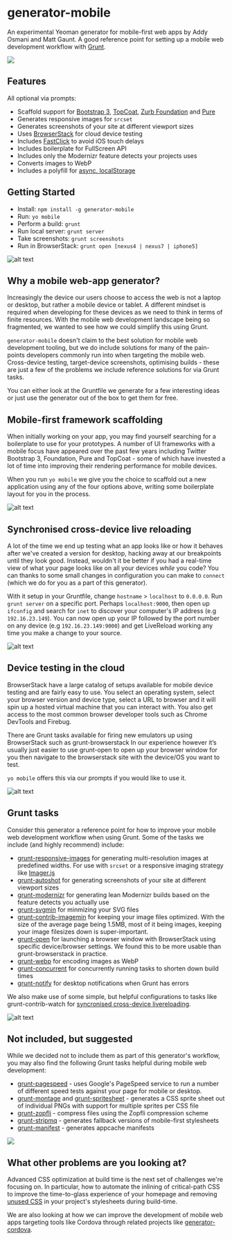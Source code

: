 generator-mobile
================

An experimental Yeoman generator for mobile-first web apps by Addy Osmani and Matt Gaunt. A good reference point for setting up a mobile web development workflow with [Grunt](http://gruntjs.com).

![](http://i.imgur.com/8nNZIg7.png)

## Features

All optional via prompts:

* Scaffold support for [Bootstrap 3](http://getbootstrap.com), [TopCoat](http://topcoat.io), [Zurb Foundation](http://foundation.zurb.com/) and [Pure](http://purecss.io/)
* Generates responsive images for `srcset`
* Generates screenshots of your site at different viewport sizes
* Uses [BrowserStack](http://browserstack.com) for cloud device testing
* Includes [FastClick](https://github.com/ftlabs/fastclick) to avoid iOS touch delays
* Includes boilerplate for FullScreen API
* Includes only the Modernizr feature detects your projects uses
* Converts images to WebP
* Includes a polyfill for [async. localStorage](https://github.com/slightlyoff/async-local-storage)


## Getting Started

- Install: `npm install -g generator-mobile`
- Run: `yo mobile`
- Perform a build: `grunt`
- Run local server: `grunt server`
- Take screenshots: `grunt screenshots`
- Run in BrowserStack: `grunt open [nexus4 | nexus7 | iphone5]`

![alt text](http://i.imgur.com/OAbqaZf.png "Screenshots Example")


## Why a mobile web-app generator?

Increasingly the device our users choose to access the web is not a laptop or desktop, but rather a mobile device or tablet. A different mindset is required when developing for these devices as we need to think in terms of finite resources. With the mobile web development landscape being so fragmented, we wanted to see how we could simplify this using Grunt.

`generator-mobile` doesn't claim to the best solution for mobile web development tooling, but we do include solutions for many of the pain-points developers commonly run into when targeting the mobile web. Cross-device testing, target-device screenshots, optimising builds - these are just a few of the problems we include reference solutions for via Grunt tasks.

You can either look at the Gruntfile we generate for a few interesting ideas or just use the generator out of the box to get them for free.

## Mobile-first framework scaffolding

When initially working on your app, you may find yourself searching for a boilerplate to use for your prototypes. A number of UI frameworks with a mobile focus have appeared over the past few years including Twitter Bootstrap 3, Foundation, Pure and TopCoat - some of which have invested a lot of time into improving their rendering performance for mobile devices.

When you run `yo mobile` we give you the choice to scaffold out a new application using any of the four options above, writing some boilerplate layout for you in the process.

![alt text](http://i.imgur.com/QreXs0rl.jpg "Mobile First Frameworks")

## Synchronised cross-device live reloading

A lot of the time we end up testing what an app looks like or how it behaves after we've created a version for desktop, hacking away at our breakpoints until they look good. Instead, wouldn't it be better if you had a real-time view of what your page looks like on all your devices *while* you code? You can thanks to some small changes in configuration you can make to `connect` (which we do for you as a part of this generator).

With it setup in your Gruntfile, change `hostname` > `localhost` to `0.0.0.0`. Run `grunt server` on a specific port. Perhaps `localhost:9000`, then open up `ifconfig` and search for `inet` to discover your computer's IP address (e.g `192.16.23.149`). You can now open up your IP followed by the port number on any device (e.g `192.16.23.149:9000`) and get LiveReload working any time you make a change to your source.

![alt text](http://i.imgur.com/lypd4xQ.gif "Live Reload Example")

## Device testing in the cloud

BrowserStack have a large catalog of setups available for mobile device testing and are fairly easy to use. You select an operating system, select your browser version and device type, select a URL to browser and it will spin up a hosted virtual machine that you can interact with. You also get access to the most common browser developer tools such as Chrome DevTools and Firebug.

There are Grunt tasks available for firing new emulators up using BrowserStack such as grunt-browserstack In our experience however it’s usually just easier to use grunt-open to open up your browser window for you then navigate to the browserstack site with the device/OS you want to test. 

`yo mobile` offers this via our prompts if you would like to use it.

![alt text](http://i.imgur.com/ptpnQVR.gif "Browser Stack Demo")

## Grunt tasks

Consider this generator a reference point for how to improve your mobile web development workflow when using Grunt.  Some of the tasks we include (and highly recommend) include:

* [grunt-responsive-images](https://npmjs.org/package/grunt-responsive-images) for generating multi-resolution images at predefined widths. For use with `srcset` or a responsive imaging strategy like [Imager.js](https://github.com/BBC-News/Imager.js/)
* [grunt-autoshot](https://npmjs.org/package/grunt-autoshot) for generating screenshots of your site at different viewport sizes
* [grunt-modernizr](https://npmjs.org/package/grunt-modernizr) for generating lean Modernizr builds based on the feature detects you actually use
* [grunt-svgmin](https://npmjs.org/package/grunt-svgmin) for minmizing your SVG files
* [grunt-contrib-imagemin](https://npmjs.org/package/grunt-contrib-imagemin) for keeping your image files optimized. With the size of the average page being 1.5MB, most of it being images, keeping your image filesizes down is super-important.
* [grunt-open](https://npmjs.org/package/grunt-open) for launching a browser window with BrowserStack using specific device/browser settings. We found this to be more usable than grunt-browserstack in practice.
* [grunt-webp](https://npmjs.org/package/grunt-webp) for encoding images as WebP
* [grunt-concurrent](https://npmjs.org/package/grunt-concurrent) for concurrently running tasks to shorten down build times
* [grunt-notify](https://npmjs.org/package/grunt-notify) for desktop notifications when Grunt has errors


We also make use of some simple, but helpful configurations to tasks like grunt-contrib-watch for [syncronised cross-device livereloading](http://blog.mattbailey.co/post/50337824984/grunt-synchronised-testing-between-browsers-devices).

![alt text](http://i.imgur.com/qBMKtGul.gif "Live Reload Across Devices Example")

## Not included, but suggested

While we decided not to include them as part of this generator's workflow, you may also find the following Grunt tasks helpful during mobile web development:

* [grunt-pagespeed](https://github.com/jrcryer/grunt-pagespeed) - uses Google's PageSpeed service to run a number of different speed tests against your page for mobile or desktop.
* [grunt-montage](https://github.com/globaldev/grunt-montage) and [grunt-spritesheet](https://github.com/nicholasstephan/grunt-spritesheet) - generates a CSS sprite sheet out of individual PNGs with support for multiple sprites per CSS file
* [grunt-zopfli](https://github.com/mathiasbynens/grunt-zopfli) - compress files using the Zopfli compression scheme
* [grunt-stripmq](https://github.com/jtangelder/grunt-stripmq) - generates fallback versions of mobile-first stylesheets
* [grunt-manifest](https://github.com/gunta/grunt-manifest) - generates appcache manifests

![](http://i.imgur.com/LBkkq61.png)

## What other problems are you looking at?

Advanced CSS optimization at build time is the next set of challenges we're focusing on. In particular, how to automate the inlining of critical-path CSS to improve the time-to-glass experience of your homepage and removing [unused CSS](https://github.com/addyosmani/grunt-uncss) in your project's stylesheets during build-time.

We are also looking at how we can improve the development of mobile web apps targeting tools like Cordova through related projects like [generator-cordova](https://github.com/dangeross/generator-cordova).


